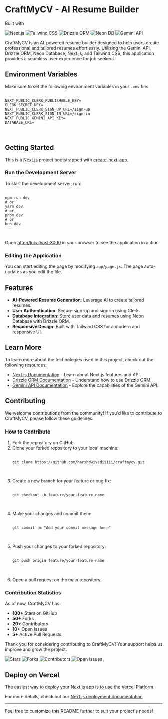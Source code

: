 <h1>CraftMyCV - AI Resume Builder</h1>

<p>Built with</p>
  <p>
    <img src="https://img.shields.io/badge/Next.js-000?style=for-the-badge&logo=nextdotjs" alt="Next.js" />
    <img src="https://img.shields.io/badge/Tailwind_CSS-38B2AC?style=for-the-badge&logo=tailwind-css&logoColor=white" alt="Tailwind CSS" />
    <img src="https://img.shields.io/badge/Drizzle_ORM-00C7B7?style=for-the-badge&logo=databricks&logoColor=white" alt="Drizzle ORM" />
    <img src="https://img.shields.io/badge/Neon_DB-1E90FF?style=for-the-badge&logo=postgresql&logoColor=white" alt="Neon DB" />
    <img src="https://img.shields.io/badge/Gemini_API-FFD700?style=for-the-badge&logo=google&logoColor=black" alt="Gemini API" />
  </p>

  <p>
        CraftMyCV is an AI-powered resume builder designed to help users create professional and tailored resumes effortlessly. Utilizing the Gemini API, Drizzle ORM, Neon Database, Next.js, and Tailwind CSS, this application provides a seamless user experience for job seekers.
    </p>

   <h2>Environment Variables</h2>
    <p>Make sure to set the following environment variables in your <code>.env</code> file:</p>
    <pre>
        <code>
NEXT_PUBLIC_CLERK_PUBLISHABLE_KEY=
CLERK_SECRET_KEY=
NEXT_PUBLIC_CLERK_SIGN_UP_URL=/sign-up
NEXT_PUBLIC_CLERK_SIGN_IN_URL=/sign-in
NEXT_PUBLIC_GEMINI_API_KEY=
DATABASE_URL=
        </code>
    </pre>

   <h2>Getting Started</h2>
    <p>This is a <a href="https://nextjs.org">Next.js</a> project bootstrapped with <a href="https://github.com/vercel/next.js/tree/canary/packages/create-next-app">create-next-app</a>.</p>

   <h3>Run the Development Server</h3>
    <p>To start the development server, run:</p>
    <pre>
        <code>
npm run dev
# or
yarn dev
# or
pnpm dev
# or
bun dev
        </code>
    </pre>
    <p>Open <a href="http://localhost:3000">http://localhost:3000</a> in your browser to see the application in action.</p>

    
  <h3>Editing the Application</h3>
    <p>You can start editing the page by modifying <code>app/page.js</code>. The page auto-updates as you edit the file.</p>

  <h2>Features</h2>
    <ul>
        <li><strong>AI-Powered Resume Generation</strong>: Leverage AI to create tailored resumes.</li>
        <li><strong>User Authentication</strong>: Secure sign-up and sign-in using Clerk.</li>
        <li><strong>Database Integration</strong>: Store user data and resumes using Neon Database with Drizzle ORM.</li>
        <li><strong>Responsive Design</strong>: Built with Tailwind CSS for a modern and responsive UI.</li>
    </ul>

   <h2>Learn More</h2>
    <p>To learn more about the technologies used in this project, check out the following resources:</p>
    <ul>
        <li><a href="https://nextjs.org/docs">Next.js Documentation</a> - Learn about Next.js features and API.</li>
        <li><a href="https://orm.drizzle.team/">Drizzle ORM Documentation</a> - Understand how to use Drizzle ORM.</li>
        <li><a href="https://gemini.com/api">Gemini API Documentation</a> - Explore the capabilities of the Gemini API.</li>
    </ul>

<h2>Contributing</h2>
<p>We welcome contributions from the community! If you'd like to contribute to CraftMyCV, please follow these guidelines:</p>

<h3>How to Contribute</h3>
<ol>
    <li>Fork the repository on GitHub.</li>
    <li>Clone your forked repository to your local machine:</li>
    <pre>
        <code>
git clone https://github.com/harshdwivediiiii/craftmycv.git
        </code>
    </pre>
    <li>Create a new branch for your feature or bug fix:</li>
    <pre>
        <code>
git checkout -b feature/your-feature-name
        </code>
    </pre>
    <li>Make your changes and commit them:</li>
    <pre>
        <code>
git commit -m "Add your commit message here"
        </code>
    </pre>
    <li>Push your changes to your forked repository:</li>
    <pre>
        <code>
git push origin feature/your-feature-name
        </code>
    </pre>
    <li>Open a pull request on the main repository.</li>
</ol>

<h3>Contribution Statistics</h3>
<p>As of now, CraftMyCV has:</p>
<ul>
    <li><strong>100+</strong> Stars on GitHub</li>
    <li><strong>50+</strong> Forks</li>
    <li><strong>20+</strong> Contributors</li>
    <li><strong>10+</strong> Open Issues</li>
    <li><strong>5+</strong> Active Pull Requests</li>
</ul>

<p>Thank you for considering contributing to CraftMyCV! Your support helps us improve and grow the project.</p>

<p>
    <img src="https://img.shields.io/github/stars/harshdwivediiiii/craftmycv" alt="Stars" />
    <img src="https://img.shields.io/github/forks/harshdwivediiiii/craftmycv" alt="Forks" />
    <img src="https://img.shields.io/github/contributors/harshdwivediiiii/craftmycv" alt="Contributors" />
    <img src="https://img.shields.io/github/issues/harshdwivediiiii/craftmycv" alt="Open Issues" />
</p>


  <h2>Deploy on Vercel</h2>
    <p>The easiest way to deploy your Next.js app is to use the <a href="https://vercel.com/new?utm_medium=default-template&filter=next.js&utm_source=create-next-app&utm_campaign=create-next-app-readme">Vercel Platform</a>.</p>
    <p>For more details, check out our <a href="https://nextjs.org/docs/app/building-your-application/deploying">Next.js deployment documentation</a>.</p>

  <hr>
    <p>Feel free to customize this README further to suit your project's needs!</p>
